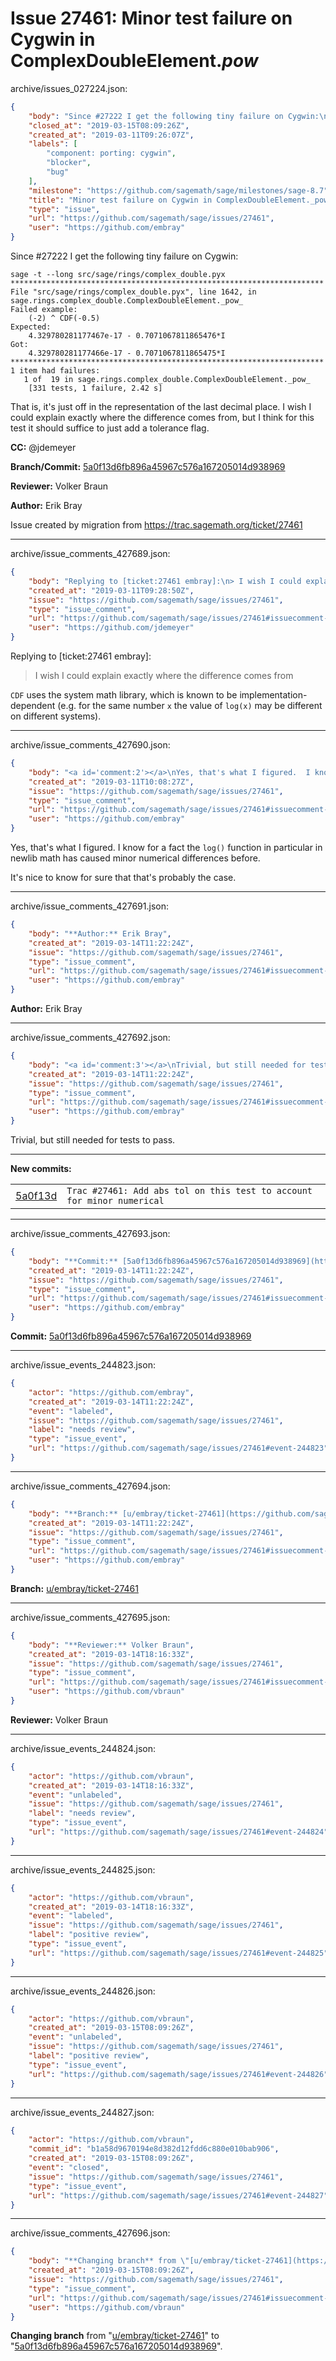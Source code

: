 # Issue 27461: Minor test failure on Cygwin in ComplexDoubleElement._pow_

archive/issues_027224.json:
```json
{
    "body": "Since #27222 I get the following tiny failure on Cygwin:\n\n```\nsage -t --long src/sage/rings/complex_double.pyx\n**********************************************************************\nFile \"src/sage/rings/complex_double.pyx\", line 1642, in sage.rings.complex_double.ComplexDoubleElement._pow_\nFailed example:\n    (-2) ^ CDF(-0.5)\nExpected:\n    4.329780281177467e-17 - 0.7071067811865476*I\nGot:\n    4.329780281177466e-17 - 0.7071067811865475*I\n**********************************************************************\n1 item had failures:\n   1 of  19 in sage.rings.complex_double.ComplexDoubleElement._pow_\n    [331 tests, 1 failure, 2.42 s]\n```\n\nThat is, it's just off in the representation of the last decimal place.  I wish I could explain exactly where the difference comes from, but I think for this test it should suffice to just add a tolerance flag.\n\n**CC:**  @jdemeyer\n\n**Branch/Commit:** [5a0f13d6fb896a45967c576a167205014d938969](https://github.com/sagemath/sagetrac-mirror/commit/5a0f13d6fb896a45967c576a167205014d938969)\n\n**Reviewer:** Volker Braun\n\n**Author:** Erik Bray\n\nIssue created by migration from https://trac.sagemath.org/ticket/27461\n\n",
    "closed_at": "2019-03-15T08:09:26Z",
    "created_at": "2019-03-11T09:26:07Z",
    "labels": [
        "component: porting: cygwin",
        "blocker",
        "bug"
    ],
    "milestone": "https://github.com/sagemath/sage/milestones/sage-8.7",
    "title": "Minor test failure on Cygwin in ComplexDoubleElement._pow_",
    "type": "issue",
    "url": "https://github.com/sagemath/sage/issues/27461",
    "user": "https://github.com/embray"
}
```
Since #27222 I get the following tiny failure on Cygwin:

```
sage -t --long src/sage/rings/complex_double.pyx
**********************************************************************
File "src/sage/rings/complex_double.pyx", line 1642, in sage.rings.complex_double.ComplexDoubleElement._pow_
Failed example:
    (-2) ^ CDF(-0.5)
Expected:
    4.329780281177467e-17 - 0.7071067811865476*I
Got:
    4.329780281177466e-17 - 0.7071067811865475*I
**********************************************************************
1 item had failures:
   1 of  19 in sage.rings.complex_double.ComplexDoubleElement._pow_
    [331 tests, 1 failure, 2.42 s]
```

That is, it's just off in the representation of the last decimal place.  I wish I could explain exactly where the difference comes from, but I think for this test it should suffice to just add a tolerance flag.

**CC:**  @jdemeyer

**Branch/Commit:** [5a0f13d6fb896a45967c576a167205014d938969](https://github.com/sagemath/sagetrac-mirror/commit/5a0f13d6fb896a45967c576a167205014d938969)

**Reviewer:** Volker Braun

**Author:** Erik Bray

Issue created by migration from https://trac.sagemath.org/ticket/27461





---

archive/issue_comments_427689.json:
```json
{
    "body": "Replying to [ticket:27461 embray]:\n> I wish I could explain exactly where the difference comes from\n\n`CDF` uses the system math library, which is known to be implementation-dependent (e.g. for the same number `x` the value of `log(x)` may be different on different systems).",
    "created_at": "2019-03-11T09:28:50Z",
    "issue": "https://github.com/sagemath/sage/issues/27461",
    "type": "issue_comment",
    "url": "https://github.com/sagemath/sage/issues/27461#issuecomment-427689",
    "user": "https://github.com/jdemeyer"
}
```

Replying to [ticket:27461 embray]:
> I wish I could explain exactly where the difference comes from

`CDF` uses the system math library, which is known to be implementation-dependent (e.g. for the same number `x` the value of `log(x)` may be different on different systems).



---

archive/issue_comments_427690.json:
```json
{
    "body": "<a id='comment:2'></a>\nYes, that's what I figured.  I know for a fact the `log()` function in particular in newlib math has caused minor numerical differences before.\n\nIt's nice to know for sure that that's probably the case.",
    "created_at": "2019-03-11T10:08:27Z",
    "issue": "https://github.com/sagemath/sage/issues/27461",
    "type": "issue_comment",
    "url": "https://github.com/sagemath/sage/issues/27461#issuecomment-427690",
    "user": "https://github.com/embray"
}
```

<a id='comment:2'></a>
Yes, that's what I figured.  I know for a fact the `log()` function in particular in newlib math has caused minor numerical differences before.

It's nice to know for sure that that's probably the case.



---

archive/issue_comments_427691.json:
```json
{
    "body": "**Author:** Erik Bray",
    "created_at": "2019-03-14T11:22:24Z",
    "issue": "https://github.com/sagemath/sage/issues/27461",
    "type": "issue_comment",
    "url": "https://github.com/sagemath/sage/issues/27461#issuecomment-427691",
    "user": "https://github.com/embray"
}
```

**Author:** Erik Bray



---

archive/issue_comments_427692.json:
```json
{
    "body": "<a id='comment:3'></a>\nTrivial, but still needed for tests to pass.\n\n---\n**New commits:**\n<table><tr><td><a href=\"https://github.com/sagemath/sagetrac-mirror/commit/5a0f13d6fb896a45967c576a167205014d938969\">5a0f13d</a></td><td><code>Trac #27461: Add abs tol on this test to account for minor numerical</code></td></tr></table>\n",
    "created_at": "2019-03-14T11:22:24Z",
    "issue": "https://github.com/sagemath/sage/issues/27461",
    "type": "issue_comment",
    "url": "https://github.com/sagemath/sage/issues/27461#issuecomment-427692",
    "user": "https://github.com/embray"
}
```

<a id='comment:3'></a>
Trivial, but still needed for tests to pass.

---
**New commits:**
<table><tr><td><a href="https://github.com/sagemath/sagetrac-mirror/commit/5a0f13d6fb896a45967c576a167205014d938969">5a0f13d</a></td><td><code>Trac #27461: Add abs tol on this test to account for minor numerical</code></td></tr></table>




---

archive/issue_comments_427693.json:
```json
{
    "body": "**Commit:** [5a0f13d6fb896a45967c576a167205014d938969](https://github.com/sagemath/sagetrac-mirror/commit/5a0f13d6fb896a45967c576a167205014d938969)",
    "created_at": "2019-03-14T11:22:24Z",
    "issue": "https://github.com/sagemath/sage/issues/27461",
    "type": "issue_comment",
    "url": "https://github.com/sagemath/sage/issues/27461#issuecomment-427693",
    "user": "https://github.com/embray"
}
```

**Commit:** [5a0f13d6fb896a45967c576a167205014d938969](https://github.com/sagemath/sagetrac-mirror/commit/5a0f13d6fb896a45967c576a167205014d938969)



---

archive/issue_events_244823.json:
```json
{
    "actor": "https://github.com/embray",
    "created_at": "2019-03-14T11:22:24Z",
    "event": "labeled",
    "issue": "https://github.com/sagemath/sage/issues/27461",
    "label": "needs review",
    "type": "issue_event",
    "url": "https://github.com/sagemath/sage/issues/27461#event-244823"
}
```



---

archive/issue_comments_427694.json:
```json
{
    "body": "**Branch:** [u/embray/ticket-27461](https://github.com/sagemath/sagetrac-mirror/tree/u/embray/ticket-27461)",
    "created_at": "2019-03-14T11:22:24Z",
    "issue": "https://github.com/sagemath/sage/issues/27461",
    "type": "issue_comment",
    "url": "https://github.com/sagemath/sage/issues/27461#issuecomment-427694",
    "user": "https://github.com/embray"
}
```

**Branch:** [u/embray/ticket-27461](https://github.com/sagemath/sagetrac-mirror/tree/u/embray/ticket-27461)



---

archive/issue_comments_427695.json:
```json
{
    "body": "**Reviewer:** Volker Braun",
    "created_at": "2019-03-14T18:16:33Z",
    "issue": "https://github.com/sagemath/sage/issues/27461",
    "type": "issue_comment",
    "url": "https://github.com/sagemath/sage/issues/27461#issuecomment-427695",
    "user": "https://github.com/vbraun"
}
```

**Reviewer:** Volker Braun



---

archive/issue_events_244824.json:
```json
{
    "actor": "https://github.com/vbraun",
    "created_at": "2019-03-14T18:16:33Z",
    "event": "unlabeled",
    "issue": "https://github.com/sagemath/sage/issues/27461",
    "label": "needs review",
    "type": "issue_event",
    "url": "https://github.com/sagemath/sage/issues/27461#event-244824"
}
```



---

archive/issue_events_244825.json:
```json
{
    "actor": "https://github.com/vbraun",
    "created_at": "2019-03-14T18:16:33Z",
    "event": "labeled",
    "issue": "https://github.com/sagemath/sage/issues/27461",
    "label": "positive review",
    "type": "issue_event",
    "url": "https://github.com/sagemath/sage/issues/27461#event-244825"
}
```



---

archive/issue_events_244826.json:
```json
{
    "actor": "https://github.com/vbraun",
    "created_at": "2019-03-15T08:09:26Z",
    "event": "unlabeled",
    "issue": "https://github.com/sagemath/sage/issues/27461",
    "label": "positive review",
    "type": "issue_event",
    "url": "https://github.com/sagemath/sage/issues/27461#event-244826"
}
```



---

archive/issue_events_244827.json:
```json
{
    "actor": "https://github.com/vbraun",
    "commit_id": "b1a58d9670194e8d382d12fdd6c880e010bab906",
    "created_at": "2019-03-15T08:09:26Z",
    "event": "closed",
    "issue": "https://github.com/sagemath/sage/issues/27461",
    "type": "issue_event",
    "url": "https://github.com/sagemath/sage/issues/27461#event-244827"
}
```



---

archive/issue_comments_427696.json:
```json
{
    "body": "**Changing branch** from \"[u/embray/ticket-27461](https://github.com/sagemath/sagetrac-mirror/tree/u/embray/ticket-27461)\" to \"[5a0f13d6fb896a45967c576a167205014d938969](https://github.com/sagemath/sagetrac-mirror/commit/5a0f13d6fb896a45967c576a167205014d938969)\".",
    "created_at": "2019-03-15T08:09:26Z",
    "issue": "https://github.com/sagemath/sage/issues/27461",
    "type": "issue_comment",
    "url": "https://github.com/sagemath/sage/issues/27461#issuecomment-427696",
    "user": "https://github.com/vbraun"
}
```

**Changing branch** from "[u/embray/ticket-27461](https://github.com/sagemath/sagetrac-mirror/tree/u/embray/ticket-27461)" to "[5a0f13d6fb896a45967c576a167205014d938969](https://github.com/sagemath/sagetrac-mirror/commit/5a0f13d6fb896a45967c576a167205014d938969)".
